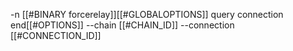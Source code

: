 -n [[#BINARY forcerelay]][[#GLOBALOPTIONS]] query connection end[[#OPTIONS]] --chain [[#CHAIN_ID]] --connection [[#CONNECTION_ID]]
